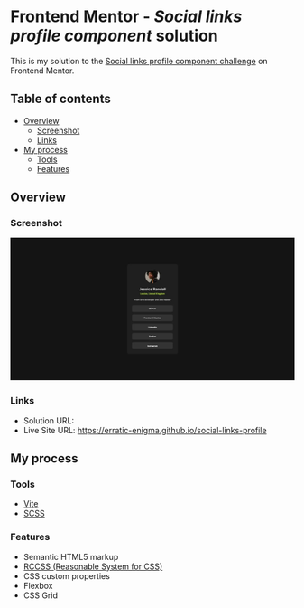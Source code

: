 # Frontend Mentor - *Social links profile component* solution

This is my solution to the [Social links profile component challenge](https://www.frontendmentor.io/challenges/social-links-profile-UG32l9m6dQ) on Frontend Mentor.

## Table of contents

- [Overview](#overview)
  - [Screenshot](#screenshot)
  - [Links](#links)
- [My process](#my-process)
  - [Tools](#tools)
  - [Features](#features)

## Overview

### Screenshot

![](./preview.webp)

### Links

- Solution URL:
- Live Site URL: <https://erratic-enigma.github.io/social-links-profile>

## My process

### Tools

- [Vite](https://vitejs.dev)
- [SCSS](https://sass-lang.com)

### Features

- Semantic HTML5 markup
- [RCCSS (Reasonable System for CSS)](https://rstacruz.github.io/rscss)
- CSS custom properties
- Flexbox
- CSS Grid
